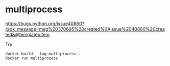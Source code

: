 # multiprocess

https://bugs.python.org/issue40860?@ok_message=msg%20370695%20created%0Aissue%2040860%20created&@template=item


Try 

    docker build --tag multiprocess .
    docker run multiprocess